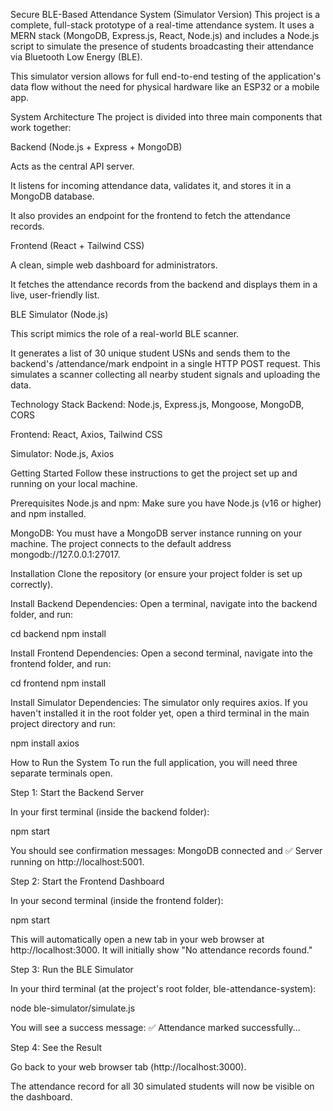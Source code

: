 Secure BLE-Based Attendance System (Simulator Version)
This project is a complete, full-stack prototype of a real-time attendance system. It uses a MERN stack (MongoDB, Express.js, React, Node.js) and includes a Node.js script to simulate the presence of students broadcasting their attendance via Bluetooth Low Energy (BLE).

This simulator version allows for full end-to-end testing of the application's data flow without the need for physical hardware like an ESP32 or a mobile app.

System Architecture
The project is divided into three main components that work together:

Backend (Node.js + Express + MongoDB)

Acts as the central API server.

It listens for incoming attendance data, validates it, and stores it in a MongoDB database.

It also provides an endpoint for the frontend to fetch the attendance records.

Frontend (React + Tailwind CSS)

A clean, simple web dashboard for administrators.

It fetches the attendance records from the backend and displays them in a live, user-friendly list.

BLE Simulator (Node.js)

This script mimics the role of a real-world BLE scanner.

It generates a list of 30 unique student USNs and sends them to the backend's /attendance/mark endpoint in a single HTTP POST request. This simulates a scanner collecting all nearby student signals and uploading the data.

Technology Stack
Backend: Node.js, Express.js, Mongoose, MongoDB, CORS

Frontend: React, Axios, Tailwind CSS

Simulator: Node.js, Axios

Getting Started
Follow these instructions to get the project set up and running on your local machine.

Prerequisites
Node.js and npm: Make sure you have Node.js (v16 or higher) and npm installed.

MongoDB: You must have a MongoDB server instance running on your machine. The project connects to the default address mongodb://127.0.0.1:27017.

Installation
Clone the repository (or ensure your project folder is set up correctly).

Install Backend Dependencies:
Open a terminal, navigate into the backend folder, and run:

cd backend
npm install

Install Frontend Dependencies:
Open a second terminal, navigate into the frontend folder, and run:

cd frontend
npm install

Install Simulator Dependencies:
The simulator only requires axios. If you haven't installed it in the root folder yet, open a third terminal in the main project directory and run:

npm install axios

How to Run the System
To run the full application, you will need three separate terminals open.

Step 1: Start the Backend Server

In your first terminal (inside the backend folder):

npm start

You should see confirmation messages: MongoDB connected and ✅ Server running on http://localhost:5001.

Step 2: Start the Frontend Dashboard

In your second terminal (inside the frontend folder):

npm start

This will automatically open a new tab in your web browser at http://localhost:3000. It will initially show "No attendance records found."

Step 3: Run the BLE Simulator

In your third terminal (at the project's root folder, ble-attendance-system):

node ble-simulator/simulate.js

You will see a success message: ✅ Attendance marked successfully...

Step 4: See the Result

Go back to your web browser tab (http://localhost:3000).

The attendance record for all 30 simulated students will now be visible on the dashboard.
